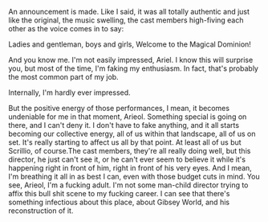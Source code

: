 An announcement is made. Like I said, it was all totally authentic and just like the original, the music swelling, the cast members high-fiving each other as the voice comes in to say:

Ladies and gentleman, boys and girls, Welcome to the Magical Dominion!

And you know me. I'm not easily impressed, Ariel. I know this will surprise you, but most of the time, I'm faking my enthusiasm. In fact, that's probably the most common part of my job.

Internally, I'm hardly ever impressed.

But the positive energy of those performances, I mean, it becomes undeniable for me in that moment, Arieol. Something special is going on there, and I can't deny it. I don't have to fake anything, and it all starts becoming our collective energy, all of us within that landscape, all of us on set. It's really starting to affect us all by that point. At least all of us but Scrillio, of course.The cast members, they're all really doing well, but this director, he just can't see it, or he can't ever seem to believe it while it's happening right in front of him, right in front of his very eyes. And I mean, I'm breathing it all in as best I can, even with those budget cuts in mind. You see, Arieol, I'm a fucking adult. I'm not some man-child director trying to affix this bull shit scene to my fucking career. I can see that there's something infectious about this place, about Gibsey World, and his reconstruction of it.